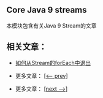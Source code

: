 ## Core Java 9 streams

本模块包含有关Java 9 Stream的文章

## 相关文章：

- [如何从Stream的forEach中退出](http://tu-yucheng.github.io/java-new/2023/06/09/java-break-stream-foreach.html)

- 更多文章： [[<-- prev]](../java-9/README.md)
- 更多文章： [[next -->]](../java-9-improvements/README.md)